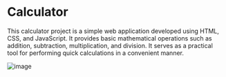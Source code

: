 # Calculator
This calculator project is a simple web application developed using HTML, CSS, and JavaScript. It provides basic mathematical operations such as addition, subtraction, multiplication, and division. It serves as a practical tool for performing quick calculations in a convenient manner.

![image](https://github.com/LaibaSh01/Calculator/assets/101839437/0ef76d93-2be5-43d5-a567-8aeda988636b)
